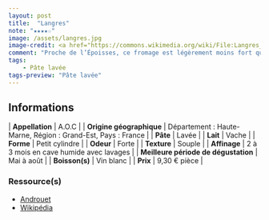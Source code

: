 ```yaml
---
layout: post
title:  "Langres"
note: "★★★★☆"
image: /assets/langres.jpg
image-credit: <a href="https://commons.wikimedia.org/wiki/File:Langres_fromage_AOP_coupe.jpg">Myrabella / Wikimedia Commons</a>
comment: "Proche de l’Époisses, ce fromage est légèrement moins fort que son homologue. Idéal pour l’apéro, en petite portion."
tags:
    - Pâte lavée
tags-preview: "Pâte lavée"
---
```


## Informations

| **Appellation** | A.O.C |
| **Origine géographique** | Département : Haute-Marne, Région : Grand-Est, Pays : France |
| **Pâte** | Lavée |
| **Lait** | Vache |
| **Forme** | Petit cylindre |
| **Odeur** | Forte |
| **Texture** | Souple |
| **Affinage** | 2 à 3 mois en cave humide avec lavages |
| **Meilleure période de dégustation** | Mai à août |
| **Boisson(s)** | Vin blanc |
| **Prix** | 9,30 € pièce |

### Ressource(s)
* [Androuet](https://androuet.com/Langres-121.html)
* [Wikipédia](https://fr.wikipedia.org/wiki/Langres_(fromage))